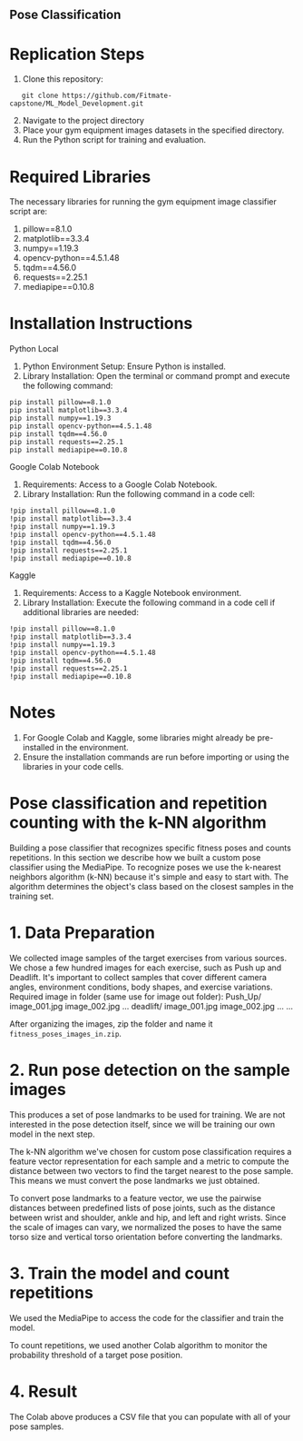 ## Pose Classification
# Replication Steps
1. Clone this repository:
```
   git clone https://github.com/Fitmate-capstone/ML_Model_Development.git
```
2. Navigate to the project directory
3. Place your gym equipment images datasets in the specified directory.
4. Run the Python script for training and evaluation.

# Required Libraries
The necessary libraries for running the gym equipment image classifier script are:
1. pillow==8.1.0
2. matplotlib==3.3.4
3. numpy==1.19.3
4. opencv-python==4.5.1.48
5. tqdm==4.56.0
6. requests==2.25.1
7. mediapipe==0.10.8

# Installation Instructions
Python Local
1. Python Environment Setup: Ensure Python is installed.
2. Library Installation: Open the terminal or command prompt and execute the following command: 
```
pip install pillow==8.1.0
pip install matplotlib==3.3.4
pip install numpy==1.19.3
pip install opencv-python==4.5.1.48
pip install tqdm==4.56.0
pip install requests==2.25.1
pip install mediapipe==0.10.8

```
Google Colab Notebook
1. Requirements: Access to a Google Colab Notebook.
2. Library Installation: Run the following command in a code cell:
```
!pip install pillow==8.1.0
!pip install matplotlib==3.3.4
!pip install numpy==1.19.3
!pip install opencv-python==4.5.1.48
!pip install tqdm==4.56.0
!pip install requests==2.25.1
!pip install mediapipe==0.10.8

```
Kaggle
1. Requirements: Access to a Kaggle Notebook environment.
2. Library Installation: Execute the following command in a code cell if additional libraries are needed:
```
!pip install pillow==8.1.0
!pip install matplotlib==3.3.4
!pip install numpy==1.19.3
!pip install opencv-python==4.5.1.48
!pip install tqdm==4.56.0
!pip install requests==2.25.1
!pip install mediapipe==0.10.8
```
# Notes
1. For Google Colab and Kaggle, some libraries might already be pre-installed in the environment.
2. Ensure the installation commands are run before importing or using the libraries in your code cells.
# Pose classification and repetition counting with the k-NN algorithm
Building a pose classifier that recognizes specific fitness poses and counts repetitions. In this section we describe how we built a custom pose classifier using the MediaPipe. To recognize poses we use the k-nearest neighbors algorithm (k-NN) because it's simple and easy to start with. The algorithm determines the object's class based on the closest samples in the training set.
# 1. Data Preparation
We collected image samples of the target exercises from various sources. We chose a few hundred images for each exercise, such as Push up and Deadlift. It's important to collect samples that cover different camera angles, environment conditions, body shapes, and exercise variations.
Required image in folder (same use for image out folder):
      Push_Up/
        image_001.jpg
        image_002.jpg
        ...
      deadlift/
        image_001.jpg
        image_002.jpg
        ...
      ...

After organizing the images, zip the folder and name it `fitness_poses_images_in.zip`.
# 2. Run pose detection on the sample images
This produces a set of pose landmarks to be used for training. We are not interested in the pose detection itself, since we will be training our own model in the next step.

The k-NN algorithm we've chosen for custom pose classification requires a feature vector representation for each sample and a metric to compute the distance between two vectors to find the target nearest to the pose sample. This means we must convert the pose landmarks we just obtained.

To convert pose landmarks to a feature vector, we use the pairwise distances between predefined lists of pose joints, such as the distance between wrist and shoulder, ankle and hip, and left and right wrists. Since the scale of images can vary, we normalized the poses to have the same torso size and vertical torso orientation before converting the landmarks.

# 3. Train the model and count repetitions
We used the MediaPipe to access the code for the classifier and train the model.

To count repetitions, we used another Colab algorithm to monitor the probability threshold of a target pose position.

# 4. Result
The Colab above produces a CSV file that you can populate with all of your pose samples.